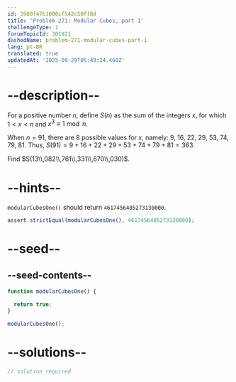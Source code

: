 ```yaml
---
id: 5900f47b1000cf542c50ff8d
title: 'Problem 271: Modular Cubes, part 1'
challengeType: 1
forumTopicId: 301921
dashedName: problem-271-modular-cubes-part-1
lang: pt-BR
translated: true
updatedAt: '2025-09-29T05:49:24.460Z'
---
```


# --description--

For a positive number $n$, define $S(n)$ as the sum of the integers $x$, for which $1 < x < n$ and $x^3 \equiv 1\bmod n$.

When $n = 91$, there are 8 possible values for $x$, namely: 9, 16, 22, 29, 53, 74, 79, 81. Thus, $S(91) = 9 + 16 + 22 + 29 + 53 + 74 + 79 + 81 = 363$.

Find $S(13\\,082\\,761\\,331\\,670\\,030)$.

# --hints--

`modularCubesOne()` should return `4617456485273130000`.

```js
assert.strictEqual(modularCubesOne(), 4617456485273130000);
```

# --seed--

## --seed-contents--

```js
function modularCubesOne() {

  return true;
}

modularCubesOne();
```

# --solutions--

```js
// solution required
```

